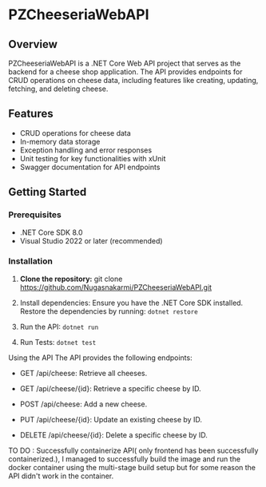 # PZCheeseriaWebAPI

## Overview

PZCheeseriaWebAPI is a .NET Core Web API project that serves as the backend for a cheese shop application. The API provides endpoints for CRUD operations on cheese data, including features like creating, updating, fetching, and deleting cheese.

## Features

- CRUD operations for cheese data
- In-memory data storage
- Exception handling and error responses
- Unit testing for key functionalities with xUnit
- Swagger documentation for API endpoints

## Getting Started

### Prerequisites

- .NET Core SDK 8.0
- Visual Studio 2022 or later (recommended)

### Installation

1. **Clone the repository:**
   git clone https://github.com/Nugasnakarmi/PZCheeseriaWebAPI.git
2. Install dependencies: Ensure you have the .NET Core SDK installed. Restore the dependencies by running:
   `dotnet restore`

3. Run the API:
   `dotnet run`

4. Run Tests:
   `dotnet test`

Using the API
The API provides the following endpoints:

- GET /api/cheese: Retrieve all cheeses.

- GET /api/cheese/{id}: Retrieve a specific cheese by ID.

- POST /api/cheese: Add a new cheese.

- PUT /api/cheese/{id}: Update an existing cheese by ID.

- DELETE /api/cheese/{id}: Delete a specific cheese by ID.

TO DO : Successfully containerize API( only frontend has been successfully containerized.), I managed to successfully build the image and run the docker container using the multi-stage build setup but for some reason the API didn't work in the container.
